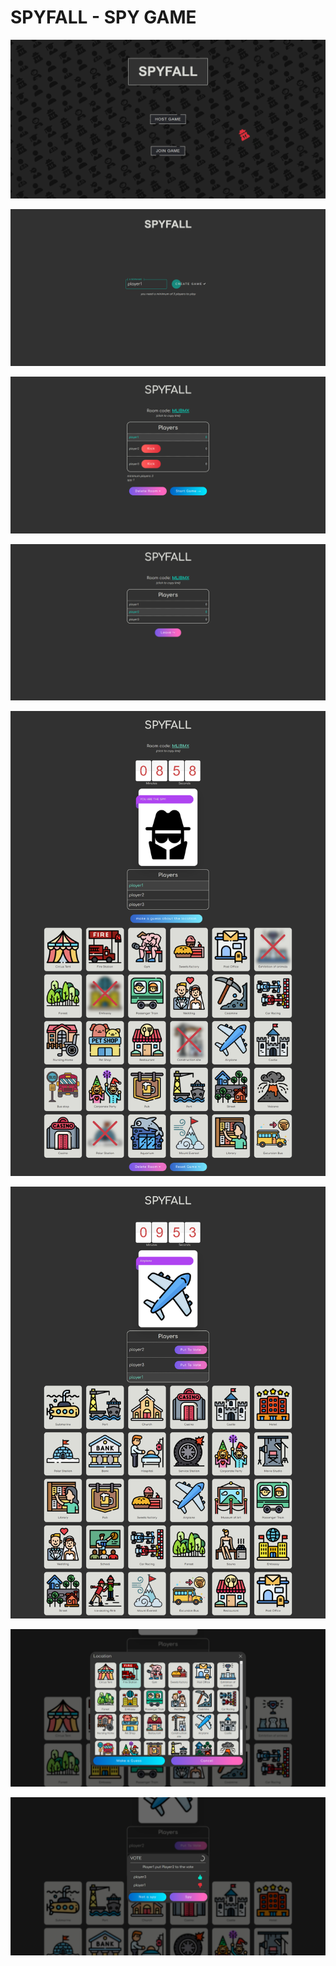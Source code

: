 # SPYFALL - SPY GAME

![Home page](/assets/Screenshot%20(79).png)

![Create game](/assets/Screenshot%20(80).png)

![Host players list](/assets/Screenshot%20(81).png)

![Players list](/assets/Screenshot%20(75).png)

![Spy game board](/assets/screencapture-localhost-3000-spyfall-2022-12-17-23_03_21.png)

![Game board](/assets/screencapture-localhost-3000-spyfall-2022-12-17-23_06_11.png)

![Location modal](/assets/Screenshot%20(82).png)

![Vote modal](/assets/Screenshot%20(83).png)
